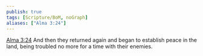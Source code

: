 ```yaml
---
publish: true
tags: [Scripture/BoM, noGraph]
aliases: ["Alma 3:24"]
---
```

[Alma 3:24](https://churchofjesuschrist.org/study/scriptures/bofm/alma/3?lang=eng&id=p24#p24) And then they returned again and began to establish peace in the land, being troubled no more for a time with their enemies.
